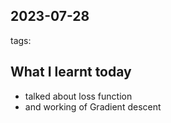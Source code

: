 ## 2023-07-28 
tags: 

## What I learnt today
- talked about loss function
- and working of Gradient descent 